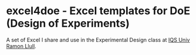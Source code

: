 # excel4doe - Excel templates for DoE (Design of Experiments)

A set of Excel I share and use in the Experimental Design class at [IQS Univ Ramon Llull](https://www.iqs.edu/).
